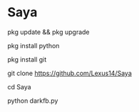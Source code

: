 # Saya
pkg update && pkg upgrade


pkg install python

pkg install git

git clone https://github.com/Lexus14/Saya

cd Saya

python darkfb.py
